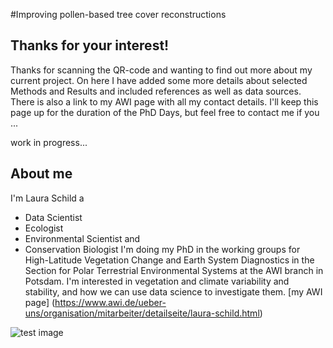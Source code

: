 #Improving pollen-based tree cover reconstructions


## Thanks for your interest!

Thanks for scanning the QR-code and wanting to find out more about my current project. On here I have added some more details about selected Methods and Results and included references as well as data sources. There is also a link to my AWI page with all my contact details.
I'll keep this page up for the duration of the PhD Days, but feel free to contact me if you ...

work in progress...

## About me
I'm Laura Schild a
- Data Scientist
- Ecologist
- Environmental Scientist
and
- Conservation Biologist
I'm doing my PhD in the working groups for High-Latitude Vegetation Change and Earth System Diagnostics in the Section for Polar Terrestrial Environmental Systems at the AWI branch in Potsdam. I'm interested in vegetation and climate variability and stability, and how we can use data science to investigate them. 
[my AWI page] (https://www.awi.de/ueber-uns/organisation/mitarbeiter/detailseite/laura-schild.html)

![test image](/DaSciRecon/images/test.png)


